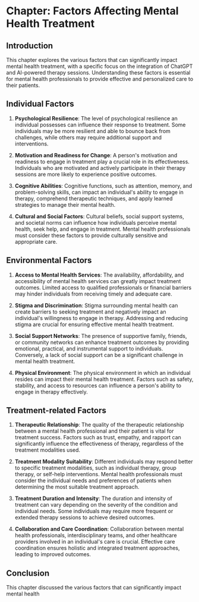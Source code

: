 Chapter: Factors Affecting Mental Health Treatment
==================================================

Introduction
------------

This chapter explores the various factors that can significantly impact mental health treatment, with a specific focus on the integration of ChatGPT and AI-powered therapy sessions. Understanding these factors is essential for mental health professionals to provide effective and personalized care to their patients.

Individual Factors
------------------

1. **Psychological Resilience**: The level of psychological resilience an individual possesses can influence their response to treatment. Some individuals may be more resilient and able to bounce back from challenges, while others may require additional support and interventions.

2. **Motivation and Readiness for Change**: A person's motivation and readiness to engage in treatment play a crucial role in its effectiveness. Individuals who are motivated and actively participate in their therapy sessions are more likely to experience positive outcomes.

3. **Cognitive Abilities**: Cognitive functions, such as attention, memory, and problem-solving skills, can impact an individual's ability to engage in therapy, comprehend therapeutic techniques, and apply learned strategies to manage their mental health.

4. **Cultural and Social Factors**: Cultural beliefs, social support systems, and societal norms can influence how individuals perceive mental health, seek help, and engage in treatment. Mental health professionals must consider these factors to provide culturally sensitive and appropriate care.

Environmental Factors
---------------------

1. **Access to Mental Health Services**: The availability, affordability, and accessibility of mental health services can greatly impact treatment outcomes. Limited access to qualified professionals or financial barriers may hinder individuals from receiving timely and adequate care.

2. **Stigma and Discrimination**: Stigma surrounding mental health can create barriers to seeking treatment and negatively impact an individual's willingness to engage in therapy. Addressing and reducing stigma are crucial for ensuring effective mental health treatment.

3. **Social Support Networks**: The presence of supportive family, friends, or community networks can enhance treatment outcomes by providing emotional, practical, and instrumental support to individuals. Conversely, a lack of social support can be a significant challenge in mental health treatment.

4. **Physical Environment**: The physical environment in which an individual resides can impact their mental health treatment. Factors such as safety, stability, and access to resources can influence a person's ability to engage in therapy effectively.

Treatment-related Factors
-------------------------

1. **Therapeutic Relationship**: The quality of the therapeutic relationship between a mental health professional and their patient is vital for treatment success. Factors such as trust, empathy, and rapport can significantly influence the effectiveness of therapy, regardless of the treatment modalities used.

2. **Treatment Modality Suitability**: Different individuals may respond better to specific treatment modalities, such as individual therapy, group therapy, or self-help interventions. Mental health professionals must consider the individual needs and preferences of patients when determining the most suitable treatment approach.

3. **Treatment Duration and Intensity**: The duration and intensity of treatment can vary depending on the severity of the condition and individual needs. Some individuals may require more frequent or extended therapy sessions to achieve desired outcomes.

4. **Collaboration and Care Coordination**: Collaboration between mental health professionals, interdisciplinary teams, and other healthcare providers involved in an individual's care is crucial. Effective care coordination ensures holistic and integrated treatment approaches, leading to improved outcomes.

Conclusion
----------

This chapter discussed the various factors that can significantly impact mental health
